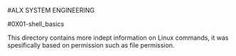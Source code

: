 #ALX SYSTEM ENGINEERING

#0X01-shell_basics
  

This directory contains more indept information on Linux commands,
it was spesifically based on permission such as file permission.
